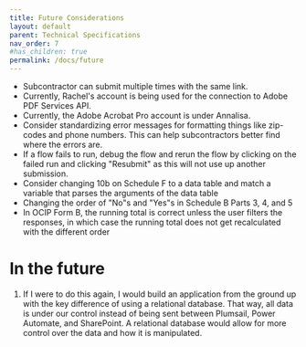 ```yaml
---
title: Future Considerations
layout: default
parent: Technical Specifications
nav_order: 7
#has_children: true
permalink: /docs/future
---
```


* Subcontractor can submit multiple times with the same link.
* Currently, Rachel's account is being used for the connection to Adobe PDF Services API. 
* Currently, the Adobe Acrobat Pro account is under Annalisa.
* Consider standardizing error messages for formatting things like zip-codes and phone numbers. This can help subcontractors better find where the errors are. 
* If a flow fails to run, debug the flow and rerun the flow by clicking on the failed run and clicking "Resubmit" as this will not use up another submission. 
* Consider changing 10b on Schedule F to a data table and match a variable that parses the arguments of the data table
* Changing the order of "No"s and "Yes"s in Schedule B Parts 3, 4, and 5
* In OCIP Form B, the running total is correct unless the user filters the responses, in which case the running total does not get recalculated with the different order

# In the future

1. If I were to do this again, I would build an application from the ground up with the key difference of using a relational database. That way, all data is under our control instead of being sent between Plumsail, Power Automate, and SharePoint. A relational database would allow for more control over the data and how it is manipulated.
